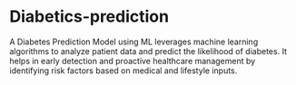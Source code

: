 # Diabetics-prediction
A Diabetes Prediction Model using ML leverages machine learning algorithms to analyze patient data and predict the likelihood of diabetes. It helps in early detection and proactive healthcare management by identifying risk factors based on medical and lifestyle inputs.



